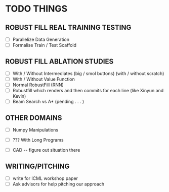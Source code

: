 # TODO THINGS

## ROBUST FILL REAL TRAINING TESTING
- [ ] Parallelize Data Generation
- [ ] Formalise Train / Test Scaffold

## ROBUST FILL ABLATION STUDIES 
- [ ] With / Without Intermediates (big / smol buttons) (with / without scratch)
- [ ] With / Without Value Function 
- [ ] Normal RobustFill (RNN)
- [ ] Robustfill which renders and then commits for each line (like Xinyun and Kevin)
- [ ] Beam Search vs A* (pending . . . )

## OTHER DOMAINS
- [ ] Numpy Manipulations
- [ ] ??? With Long Programs
- [ ] CAD -- figure out situation there


## WRITING/PITCHING
- [ ] write for ICML workshop paper
- [ ] Ask advisors for help pitching our approach
